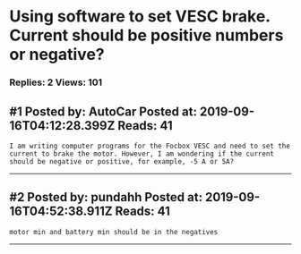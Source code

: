 # Using software to set VESC brake. Current should be positive numbers or negative?

### Replies: 2 Views: 101

## \#1 Posted by: AutoCar Posted at: 2019-09-16T04:12:28.399Z Reads: 41

```
I am writing computer programs for the Focbox VESC and need to set the current to brake the motor. However, I am wondering if the current should be negative or positive, for example, -5 A or 5A?
```

---
## \#2 Posted by: pundahh Posted at: 2019-09-16T04:52:38.911Z Reads: 41

```
motor min and battery min should be in the negatives
```

---
